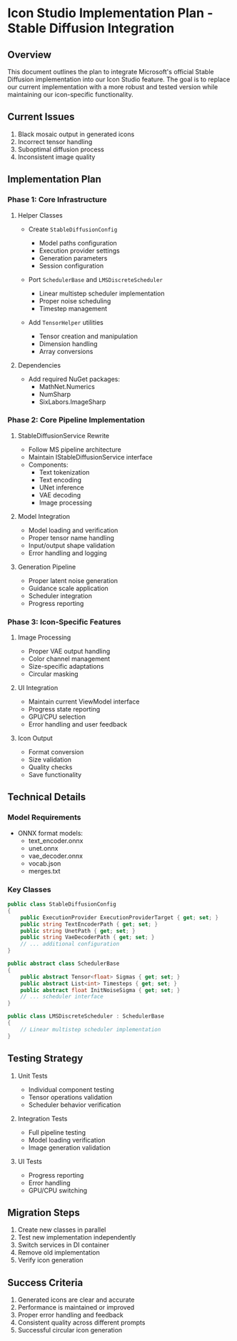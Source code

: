 # Icon Studio Implementation Plan - Stable Diffusion Integration

## Overview
This document outlines the plan to integrate Microsoft's official Stable Diffusion implementation into our Icon Studio feature. The goal is to replace our current implementation with a more robust and tested version while maintaining our icon-specific functionality.

## Current Issues
1. Black mosaic output in generated icons
2. Incorrect tensor handling
3. Suboptimal diffusion process
4. Inconsistent image quality

## Implementation Plan

### Phase 1: Core Infrastructure
1. Helper Classes
   - Create `StableDiffusionConfig`
     - Model paths configuration
     - Execution provider settings
     - Generation parameters
     - Session configuration
   
   - Port `SchedulerBase` and `LMSDiscreteScheduler`
     - Linear multistep scheduler implementation
     - Proper noise scheduling
     - Timestep management

   - Add `TensorHelper` utilities
     - Tensor creation and manipulation
     - Dimension handling
     - Array conversions

2. Dependencies
   - Add required NuGet packages:
     - MathNet.Numerics
     - NumSharp
     - SixLabors.ImageSharp

### Phase 2: Core Pipeline Implementation
1. StableDiffusionService Rewrite
   - Follow MS pipeline architecture
   - Maintain IStableDiffusionService interface
   - Components:
     - Text tokenization
     - Text encoding
     - UNet inference
     - VAE decoding
     - Image processing

2. Model Integration
   - Model loading and verification
   - Proper tensor name handling
   - Input/output shape validation
   - Error handling and logging

3. Generation Pipeline
   - Proper latent noise generation
   - Guidance scale application
   - Scheduler integration
   - Progress reporting

### Phase 3: Icon-Specific Features
1. Image Processing
   - Proper VAE output handling
   - Color channel management
   - Size-specific adaptations
   - Circular masking

2. UI Integration
   - Maintain current ViewModel interface
   - Progress state reporting
   - GPU/CPU selection
   - Error handling and user feedback

3. Icon Output
   - Format conversion
   - Size validation
   - Quality checks
   - Save functionality

## Technical Details

### Model Requirements
- ONNX format models:
  - text_encoder.onnx
  - unet.onnx
  - vae_decoder.onnx
  - vocab.json
  - merges.txt

### Key Classes
```csharp
public class StableDiffusionConfig
{
    public ExecutionProvider ExecutionProviderTarget { get; set; }
    public string TextEncoderPath { get; set; }
    public string UnetPath { get; set; }
    public string VaeDecoderPath { get; set; }
    // ... additional configuration
}

public abstract class SchedulerBase
{
    public abstract Tensor<float> Sigmas { get; set; }
    public abstract List<int> Timesteps { get; set; }
    public abstract float InitNoiseSigma { get; set; }
    // ... scheduler interface
}

public class LMSDiscreteScheduler : SchedulerBase
{
    // Linear multistep scheduler implementation
}
```

## Testing Strategy
1. Unit Tests
   - Individual component testing
   - Tensor operations validation
   - Scheduler behavior verification

2. Integration Tests
   - Full pipeline testing
   - Model loading verification
   - Image generation validation

3. UI Tests
   - Progress reporting
   - Error handling
   - GPU/CPU switching

## Migration Steps
1. Create new classes in parallel
2. Test new implementation independently
3. Switch services in DI container
4. Remove old implementation
5. Verify icon generation

## Success Criteria
1. Generated icons are clear and accurate
2. Performance is maintained or improved
3. Proper error handling and feedback
4. Consistent quality across different prompts
5. Successful circular icon generation
